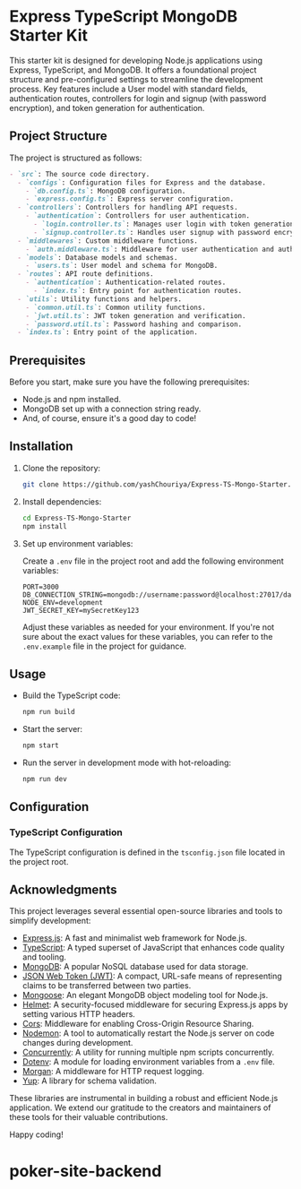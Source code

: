# Express TypeScript MongoDB Starter Kit

This starter kit is designed for developing Node.js applications using Express, TypeScript, and MongoDB. It offers a foundational project structure and pre-configured settings to streamline the development process. Key features include a User model with standard fields, authentication routes, controllers for login and signup (with password encryption), and token generation for authentication.

## Project Structure

The project is structured as follows:

```markdown
- `src`: The source code directory.
  - `configs`: Configuration files for Express and the database.
    - `db.config.ts`: MongoDB configuration.
    - `express.config.ts`: Express server configuration.
  - `controllers`: Controllers for handling API requests.
    - `authentication`: Controllers for user authentication.
      - `login.controller.ts`: Manages user login with token generation.
      - `signup.controller.ts`: Handles user signup with password encryption.
  - `middlewares`: Custom middleware functions.
    - `auth.middleware.ts`: Middleware for user authentication and authorization.
  - `models`: Database models and schemas.
    - `users.ts`: User model and schema for MongoDB.
  - `routes`: API route definitions.
    - `authentication`: Authentication-related routes.
      - `index.ts`: Entry point for authentication routes.
  - `utils`: Utility functions and helpers.
    - `common.util.ts`: Common utility functions.
    - `jwt.util.ts`: JWT token generation and verification.
    - `password.util.ts`: Password hashing and comparison.
  - `index.ts`: Entry point of the application.
```

## Prerequisites

Before you start, make sure you have the following prerequisites:

- Node.js and npm installed.
- MongoDB set up with a connection string ready.
- And, of course, ensure it's a good day to code!

## Installation

1. Clone the repository:

   ```bash
   git clone https://github.com/yashChouriya/Express-TS-Mongo-Starter.git
   ```

2. Install dependencies:

   ```bash
   cd Express-TS-Mongo-Starter
   npm install
   ```

3. Set up environment variables:

   Create a `.env` file in the project root and add the following environment variables:

   ```plaintext
   PORT=3000
   DB_CONNECTION_STRING=mongodb://username:password@localhost:27017/database
   NODE_ENV=development
   JWT_SECRET_KEY=mySecretKey123
   ```

   Adjust these variables as needed for your environment. If you're not sure about the exact values for these variables, you can refer to the `.env.example` file in the project for guidance.

## Usage

- Build the TypeScript code:

  ```bash
  npm run build
  ```

- Start the server:

  ```bash
  npm start
  ```

- Run the server in development mode with hot-reloading:

  ```bash
  npm run dev
  ```

## Configuration

### TypeScript Configuration

The TypeScript configuration is defined in the `tsconfig.json` file located in the project root.

## Acknowledgments

This project leverages several essential open-source libraries and tools to simplify development:

- [Express.js](https://expressjs.com/): A fast and minimalist web framework for Node.js.
- [TypeScript](https://www.typescriptlang.org/): A typed superset of JavaScript that enhances code quality and tooling.
- [MongoDB](https://www.mongodb.com/): A popular NoSQL database used for data storage.
- [JSON Web Token (JWT)](https://jwt.io/): A compact, URL-safe means of representing claims to be transferred between two parties.
- [Mongoose](https://mongoosejs.com/): An elegant MongoDB object modeling tool for Node.js.
- [Helmet](https://helmetjs.github.io/): A security-focused middleware for securing Express.js apps by setting various HTTP headers.
- [Cors](https://developer.mozilla.org/en-US/docs/Web/HTTP/CORS): Middleware for enabling Cross-Origin Resource Sharing.
- [Nodemon](https://nodemon.io/): A tool to automatically restart the Node.js server on code changes during development.
- [Concurrently](https://www.npmjs.com/package/concurrently): A utility for running multiple npm scripts concurrently.
- [Dotenv](https://www.npmjs.com/package/dotenv): A module for loading environment variables from a `.env` file.
- [Morgan](https://www.npmjs.com/package/morgan): A middleware for HTTP request logging.
- [Yup](https://github.com/jquense/yup): A library for schema validation.

These libraries are instrumental in building a robust and efficient Node.js application. We extend our gratitude to the creators and maintainers of these tools for their valuable contributions.

Happy coding!
# poker-site-backend
